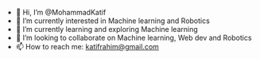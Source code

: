 - 👋 Hi, I’m @MohammadKatif
- 👀 I’m currently interested in Machine learning and Robotics
- 🌱 I’m currently learning and exploring Machine learning
- 💞️ I’m looking to collaborate on Machine learning, Web dev and Robotics
- 📫 How to reach me: katifrahim@gmail.com

<!---
MohammadKatif/MohammadKatif is a ✨ special ✨ repository because its `README.md` (this file) appears on your GitHub profile.
You can click the Preview link to take a look at your changes.
--->
